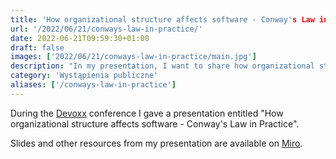 ```yaml
---
title: 'How organizational structure affects software - Conway's Law in Practice'
url: '/2022/06/21/conways-law-in-practice/'
date: 2022-06-21T09:59:30+01:00
draft: false
images: ['2022/06/21/conways-law-in-practice/main.jpg']
description: "In my presentation, I want to share how organizational structure affects created software system."
category: 'Wystąpienia publiczne'
aliases: ['/conways-law-in-practice']
---
```


During the [Devoxx](https://devoxx.pl/talk-details/?id=2313) conference I gave a presentation entitled "How organizational structure affects software - Conway's Law in Practice".

Slides and other resources from my presentation are available on [Miro](https://miro.com/app/board/uXjVOyGoCqg=).